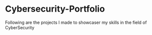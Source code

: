 # Cybersecurity-Portfolio
Following are the projects I made to showcaser my skills in the field of CyberSecurity

